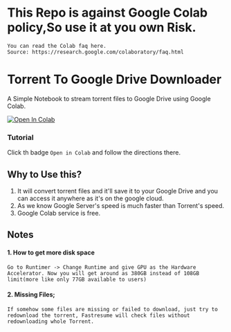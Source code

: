 # This Repo is against Google Colab policy,So use it at you own Risk.
    You can read the Colab faq here.
    Source: https://research.google.com/colaboratory/faq.html

# Torrent To Google Drive Downloader

A Simple Notebook to stream torrent files to Google Drive using Google Colab.

<a href="https://colab.research.google.com/github/rahul0x00/Torrent-To-Google-Drive-Downloader/blob/main/Torrent_To_Google_Drive_Downloader.ipynb"> <img src="https://colab.research.google.com/assets/colab-badge.svg" alt="Open In Colab"/></a>

### Tutorial

Click th badge `Open in Colab` and follow the directions there.

## Why to Use this?

1. It will convert torrent files and it'll save it to your Google Drive and you can access it anywhere as it's on the google cloud.
2. As we know Google Server's speed is much faster than Torrent's speed.
3. Google Colab service is free.

## Notes

#### 1. How to get more disk space
    Go to Runtimer -> Change Runtime and give GPU as the Hardware Accelerator. Now you will get around as 380GB instead of 108GB limit(more like only 77GB available to users)

#### 2. Missing Files;
    If somehow some files are missing or failed to download, just try to redownload the torrent, Fastresume will check files without redownloading whole Torrent.
